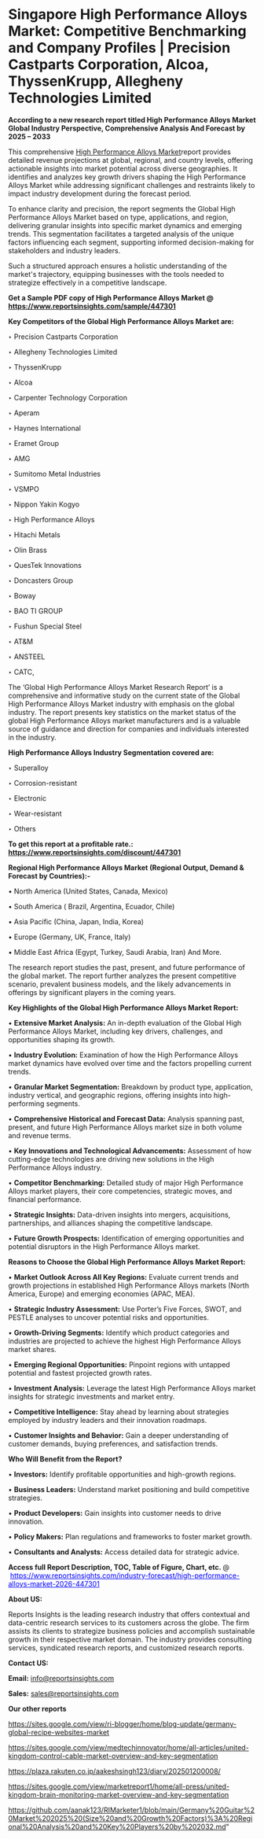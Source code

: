 # Singapore High Performance Alloys Market: Competitive Benchmarking and Company Profiles | Precision Castparts Corporation, Alcoa, ThyssenKrupp, Allegheny Technologies Limited

<strong>According to a new research report titled High Performance Alloys Market Global Industry Perspective, Comprehensive Analysis And Forecast by 2025 – 2033</strong>

This comprehensive <a href=https://www.reportsinsights.com/sample/447301>High Performance Alloys Market</a>report provides detailed revenue projections at global, regional, and country levels, offering actionable insights into market potential across diverse geographies. It identifies and analyzes key growth drivers shaping the High Performance Alloys Market while addressing significant challenges and restraints likely to impact industry development during the forecast period.

To enhance clarity and precision, the report segments the Global High Performance Alloys Market based on type, applications, and region, delivering granular insights into specific market dynamics and emerging trends. This segmentation facilitates a targeted analysis of the unique factors influencing each segment, supporting informed decision-making for stakeholders and industry leaders.

Such a structured approach ensures a holistic understanding of the market's trajectory, equipping businesses with the tools needed to strategize effectively in a competitive landscape.

<strong>Get a Sample PDF copy of High Performance Alloys Market </strong><strong>@<a href=https://www.reportsinsights.com/sample/447301 style=color:#0000ff;> https://www.reportsinsights.com/sample/447301</a></strong></font>

<strong>Key Competitors of the Global High Performance Alloys Market are:</strong>

‣ Precision Castparts Corporation

‣ Allegheny Technologies Limited

‣ ThyssenKrupp

‣ Alcoa

‣ Carpenter Technology Corporation

‣ Aperam

‣ Haynes International

‣ Eramet Group

‣ AMG

‣ Sumitomo Metal Industries

‣ VSMPO

‣ Nippon Yakin Kogyo

‣ High Performance Alloys

‣ Hitachi Metals

‣ Olin Brass

‣ QuesTek Innovations

‣ Doncasters Group

‣ Boway

‣ BAO TI GROUP

‣ Fushun Special Steel

‣ AT&M

‣ ANSTEEL

‣ CATC,

The ‘Global High Performance Alloys Market Research Report’ is a comprehensive and informative study on the current state of the Global High Performance Alloys Market industry with emphasis on the global industry. The report presents key statistics on the market status of the global High Performance Alloys market manufacturers and is a valuable source of guidance and direction for companies and individuals interested in the industry.

<strong>High Performance Alloys Industry Segmentation covered are:</strong>

‣ Superalloy

‣ Corrosion-resistant

‣ Electronic

‣ Wear-resistant

‣ Others

<strong>To get this report at a profitable rate.: <a href=https://www.reportsinsights.com/discount/447301 style=color:#0000ff;>https://www.reportsinsights.com/discount/447301</a></strong></font>

<strong>Regional High Performance Alloys Market (Regional Output, Demand &amp; Forecast by Countries):-</strong>

• North America (United States, Canada, Mexico)

• South America ( Brazil, Argentina, Ecuador, Chile)

• Asia Pacific (China, Japan, India, Korea)

• Europe (Germany, UK, France, Italy)

• Middle East Africa (Egypt, Turkey, Saudi Arabia, Iran) And More.

The research report studies the past, present, and future performance of the global market. The report further analyzes the present competitive scenario, prevalent business models, and the likely advancements in offerings by significant players in the coming years.

<strong>Key Highlights of the Global High Performance Alloys Market Report:</strong>

• <strong>Extensive Market Analysis:</strong> An in-depth evaluation of the Global High Performance Alloys Market, including key drivers, challenges, and opportunities shaping its growth.

• <strong>Industry Evolution:</strong> Examination of how the High Performance Alloys market dynamics have evolved over time and the factors propelling current trends.

• <strong>Granular Market Segmentation:</strong> Breakdown by product type, application, industry vertical, and geographic regions, offering insights into high-performing segments.

• <strong>Comprehensive Historical and Forecast Data:</strong> Analysis spanning past, present, and future High Performance Alloys market size in both volume and revenue terms.

• <strong>Key Innovations and Technological Advancements:</strong> Assessment of how cutting-edge technologies are driving new solutions in the High Performance Alloys industry.

• <strong>Competitor Benchmarking:</strong> Detailed study of major High Performance Alloys market players, their core competencies, strategic moves, and financial performance.

• <strong>Strategic Insights:</strong> Data-driven insights into mergers, acquisitions, partnerships, and alliances shaping the competitive landscape.

• <strong>Future Growth Prospects:</strong> Identification of emerging opportunities and potential disruptors in the High Performance Alloys market.

<strong>Reasons to Choose the Global High Performance Alloys Market Report:</strong>

• <strong>Market Outlook Across All Key Regions:</strong> Evaluate current trends and growth projections in established High Performance Alloys markets (North America, Europe) and emerging economies (APAC, MEA).

• <strong>Strategic Industry Assessment:</strong> Use Porter’s Five Forces, SWOT, and PESTLE analyses to uncover potential risks and opportunities.

• <strong>Growth-Driving Segments:</strong> Identify which product categories and industries are projected to achieve the highest High Performance Alloys market shares.

• <strong>Emerging Regional Opportunities:</strong> Pinpoint regions with untapped potential and fastest projected growth rates.

• <strong>Investment Analysis:</strong> Leverage the latest High Performance Alloys market insights for strategic investments and market entry.

• <strong>Competitive Intelligence:</strong> Stay ahead by learning about strategies employed by industry leaders and their innovation roadmaps.

• <strong>Customer Insights and Behavior:</strong> Gain a deeper understanding of customer demands, buying preferences, and satisfaction trends.

<strong>Who Will Benefit from the Report?</strong>

• <strong>Investors:</strong> Identify profitable opportunities and high-growth regions.

• <strong>Business Leaders:</strong> Understand market positioning and build competitive strategies.

• <strong>Product Developers:</strong> Gain insights into customer needs to drive innovation.

• <strong>Policy Makers:</strong> Plan regulations and frameworks to foster market growth.

• <strong>Consultants and Analysts:</strong> Access detailed data for strategic advice.
</ul>
<strong>Access full Report Description, TOC, Table of Figure, Chart, etc. </strong>@  <a href=https://www.reportsinsights.com/industry-forecast/high-performance-alloys-market-2026-447301 style=color:#0000ff;>https://www.reportsinsights.com/industry-forecast/high-performance-alloys-market-2026-447301</a></font>

<strong><strong>About US</strong>:</strong>

Reports Insights is the leading research industry that offers contextual and data-centric research services to its customers across the globe. The firm assists its clients to strategize business policies and accomplish sustainable growth in their respective market domain. The industry provides consulting services, syndicated research reports, and customized research reports.

<strong>Contact US:</strong>

<p class=""""><b>Email:</b> <a href=mailto:info@reportsinsights.com>info@reportsinsights.com</a></p>
<p class=""""><b>Sales:</b> <a href=mailto:sales@reportsinsights.com>sales@reportsinsights.com</a></p>

<strong>Our other reports</strong>

<a href=https://sites.google.com/view/ri-blogger/home/blog-update/germany-global-recipe-websites-market>https://sites.google.com/view/ri-blogger/home/blog-update/germany-global-recipe-websites-market</a>

<a href=https://sites.google.com/view/medtechinnovator/home/all-articles/united-kingdom-control-cable-market-overview-and-key-segmentation>https://sites.google.com/view/medtechinnovator/home/all-articles/united-kingdom-control-cable-market-overview-and-key-segmentation</a>

<a href=https://plaza.rakuten.co.jp/aakeshsingh123/diary/202501200008/>https://plaza.rakuten.co.jp/aakeshsingh123/diary/202501200008/</a>

<a href=https://sites.google.com/view/marketreport1/home/all-press/united-kingdom-brain-monitoring-market-overview-and-key-segmentation>https://sites.google.com/view/marketreport1/home/all-press/united-kingdom-brain-monitoring-market-overview-and-key-segmentation</a>

<a href=https://github.com/aanak123/RIMarketer1/blob/main/Germany%20Guitar%20Market%202025%20(Size%20and%20Growth%20Factors)%3A%20Regional%20Analysis%20and%20Key%20Players%20by%202032.md>https://github.com/aanak123/RIMarketer1/blob/main/Germany%20Guitar%20Market%202025%20(Size%20and%20Growth%20Factors)%3A%20Regional%20Analysis%20and%20Key%20Players%20by%202032.md</a>"
